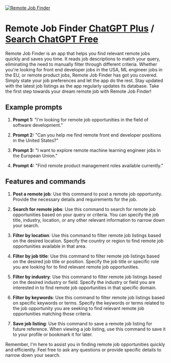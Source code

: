 
[![Remote Job Finder](https://files.oaiusercontent.com/file-4xMq6P6IZnZkv6TABMVcpoPU?se=2123-10-19T15%3A47%3A45Z&sp=r&sv=2021-08-06&sr=b&rscc=max-age%3D31536000%2C%20immutable&rscd=attachment%3B%20filename%3De4798a24-5e17-48c8-9b3f-4c6583c9e630.png&sig=cKv32q/0LK/%2BoCXcy9fiL%2BaJfRTv7%2Bxj72ngKMHFfYM%3D)](https://chat.openai.com/g/g-qd7DavBQS-remote-job-finder)

# Remote Job Finder [ChatGPT Plus](https://chat.openai.com/g/g-qd7DavBQS-remote-job-finder) / [Search ChatGPT Free](https://gptcall.net/index.html#/?search=Remote%20Job%20Finder)

Remote Job Finder is an app that helps you find relevant remote jobs quickly and saves you time. It reads job descriptions to match your query, eliminating the need to manually filter through different criteria. Whether you're looking for front end developer jobs in the USA, ML engineer jobs in the EU, or remote product jobs, Remote Job Finder has got you covered. Simply state your job preferences and let the app do the rest. Stay updated with the latest job listings as the app regularly updates its database. Take the first step towards your dream remote job with Remote Job Finder!

## Example prompts

1. **Prompt 1:** "I'm looking for remote job opportunities in the field of software development."

2. **Prompt 2:** "Can you help me find remote front end developer positions in the United States?"

3. **Prompt 3:** "I want to explore remote machine learning engineer jobs in the European Union."

4. **Prompt 4:** "Find remote product management roles available currently."

## Features and commands

1. **Post a remote job**: Use this command to post a remote job opportunity. Provide the necessary details and requirements for the job.

2. **Search for remote jobs**: Use this command to search for remote job opportunities based on your query or criteria. You can specify the job title, industry, location, or any other relevant information to narrow down your search.

3. **Filter by location**: Use this command to filter remote job listings based on the desired location. Specify the country or region to find remote job opportunities available in that area.

4. **Filter by job title**: Use this command to filter remote job listings based on the desired job title or position. Specify the job title or specific role you are looking for to find relevant remote job opportunities.

5. **Filter by industry**: Use this command to filter remote job listings based on the desired industry or field. Specify the industry or field you are interested in to find remote job opportunities in that specific domain.

6. **Filter by keywords**: Use this command to filter remote job listings based on specific keywords or terms. Specify the keywords or terms related to the job opportunity you are seeking to find relevant remote job opportunities matching those criteria.

7. **Save job listing**: Use this command to save a remote job listing for future reference. When viewing a job listing, use this command to save it to your profile or bookmark it for later.

Remember, I'm here to assist you in finding remote job opportunities quickly and efficiently. Feel free to ask any questions or provide specific details to narrow down your search.


